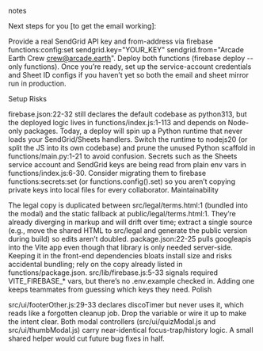 notes 

Next steps for you [to get the email working]:

Provide a real SendGrid API key and from-address via firebase functions:config:set sendgrid.key="YOUR_KEY" sendgrid.from="Arcade Earth Crew <crew@arcade.earth>".
Deploy both functions (firebase deploy --only functions).
Once you’re ready, set up the service-account credentials and Sheet ID configs if you haven’t yet so both the email and sheet mirror run in production.



Setup Risks

firebase.json:22-32 still declares the default codebase as python313, but the deployed logic lives in functions/index.js:1-113 and depends on Node-only packages. Today, a deploy will spin up a Python runtime that never loads your SendGrid/Sheets handlers. Switch the runtime to nodejs20 (or split the JS into its own codebase) and prune the unused Python scaffold in functions/main.py:1-21 to avoid confusion.
Secrets such as the Sheets service account and SendGrid keys are being read from plain env vars in functions/index.js:6-30. Consider migrating them to firebase functions:secrets:set (or functions.config().set) so you aren’t copying private keys into local files for every collaborator.
Maintainability

The legal copy is duplicated between src/legal/terms.html:1 (bundled into the modal) and the static fallback at public/legal/terms.html:1. They’re already diverging in markup and will drift over time; extract a single source (e.g., move the shared HTML to src/legal and generate the public version during build) so edits aren’t doubled.
package.json:22-25 pulls googleapis into the Vite app even though that library is only needed server-side. Keeping it in the front-end dependencies bloats install size and risks accidental bundling; rely on the copy already listed in functions/package.json.
src/lib/firebase.js:5-33 signals required VITE_FIREBASE_* vars, but there’s no .env.example checked in. Adding one keeps teammates from guessing which keys they need.
Polish

src/ui/footerOther.js:29-33 declares discoTimer but never uses it, which reads like a forgotten cleanup job. Drop the variable or wire it up to make the intent clear.
Both modal controllers (src/ui/quizModal.js and src/ui/thumbModal.js) carry near-identical focus-trap/history logic. A small shared helper would cut future bug fixes in half.